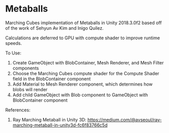 # Metaballs
Marching Cubes implementation of Metaballs in Unity 2018.3.0f2 based off of the work of Sehyun Av Kim and Inigo Quilez.

Calculations are deferred to GPU with compute shader to improve runtime speeds.

To Use:
1) Create GameObject with BlobContainer, Mesh Renderer, and Mesh Filter components
2) Choose the Marching Cubes compute shader for the Compute Shader field in the BlobContainer component
3) Add Material to Mesh Renderer component, which determines how blobs will render
4) Add child GameObject with Blob component to GameObject with BlobContainer component


References:
1) Ray Marching Metaball in Unity 3D: https://medium.com/@avseoul/ray-marching-metaball-in-unity3d-fc6f83766c5d
